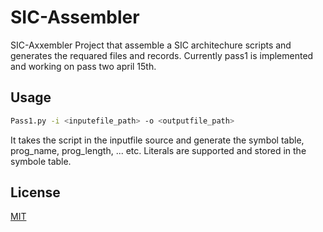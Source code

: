 # SIC-Assembler

SIC-Axxembler Project that assemble a SIC architechure scripts and generates the requared files and records.
Currently pass1 is implemented and working on pass two april 15th.

## Usage

```bash
Pass1.py -i <inputefile_path> -o <outputfile_path>
```

It takes the script in the inputfile source and generate the symbol table, prog_name, prog_length, ... etc.
Literals are supported and stored in the symbole table.

## License

[MIT](https://choosealicense.com/licenses/mit/)
